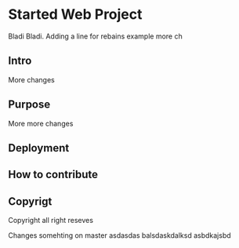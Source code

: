 # Started Web Project
Bladi Bladi. Adding a line for rebains example
more ch
## Intro
More changes
## Purpose
More more changes
## Deployment

## How to contribute

## Copyrigt
Copyright all right reseves

Changes somehting on master
asdasdas
balsdaskdalksd 
asbdkajsbd
